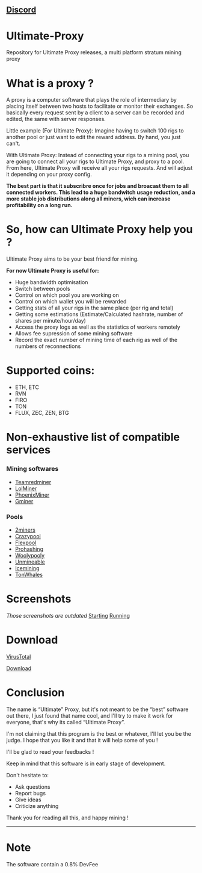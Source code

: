 ## [Discord](https://discord.gg/zWsTZXBYYq)
# Ultimate-Proxy

Repository for Ultimate Proxy releases, a multi platform stratum mining proxy

# What is a proxy ?

A proxy is a computer software that plays the role of intermediary by placing itself between two hosts to facilitate or monitor their exchanges.
So basically every request sent by a client to a server can be recorded and edited, the same with server responses.

Little example (For Ultimate Proxy):
Imagine having to switch 100 rigs to another pool or just want to edit the reward address. By hand, you just can't.

With Ultimate Proxy:
Instead of connecting your rigs to a mining pool, you are going to connect all your rigs to Ultimate Proxy, and proxy to a pool.
From here, Ultimate Proxy will receive all your rigs requests. And will adjust it depending on your proxy config. 

**The best part is that it subscribre once for jobs and broacast them to all connected workers.
This lead to a huge bandwitch usage reduction, and a more stable job distributions along all miners, wich can increase profitability on a long run.**


# So, how can Ultimate Proxy help you ?

Ultimate Proxy aims to be your best friend for mining.

**For now Ultimate Proxy is useful for:**

* Huge bandwidth optimisation
* Switch between pools
* Control on which pool you are working on
* Control on which wallet you will be rewarded
* Getting stats of all your rigs in the same place (per rig and total)
* Getting some estimations (Estimate/Calculated hashrate, number of shares per minute/hour/day)
* Access the proxy logs as well as the statistics of workers remotely
* Allows fee supression of some mining software
* Record the exact number of mining time of each rig as well of the numbers of reconnections

# Supported coins:

- ETH, ETC
- RVN
- FIRO
- TON
- FLUX, ZEC, ZEN, BTG

# Non-exhaustive list of compatible services

### Mining softwares

- [Teamredminer](https://github.com/todxx/teamredminer)
- [LolMiner](https://github.com/Lolliedieb/lolMiner-releases)
- [PhoenixMiner](https://bitcointalk.org/index.php?topic=2647654.0)
- [Gminer](https://github.com/develsoftware/GMinerRelease)

### Pools

- [2miners](https://2miners.com)
- [Crazypool](https://crazypool.org/)
- [Flexpool](https://www.flexpool.io/)
- [Prohashing](https://prohashing.com/)
- [Woolypooly](https://woolypooly.com/)
- [Unmineable](https://unmineable.com/)
- [Icemining](https:/icemining.ca)
- [TonWhales](https://tonwhales.com/)

# Screenshots

*Those screenshots are outdated*
[Starting](https://preview.redd.it/yz2znqzb39z51.png?width=978&format=png&auto=webp&s=81390a36176b471072eb40e6bcf1b5468709b712)
[Running](https://preview.redd.it/ak4fuwce39z51.png?width=723&format=png&auto=webp&s=985b5198a04ceedd93d19e1c731a62d4bd666d59)


# Download

[VirusTotal](https://www.virustotal.com/gui/file/6a76266b93d36ffb4c7980b9eb07502339d08d386e9b1ebd75250a2a0115534c)

[Download](https://github.com/romslf/Ultimate-Proxy/releases)

# Conclusion

The name is “Ultimate” Proxy, but it's not meant to be the “best” software out there, I just found that name cool, and I'll try to make it work for everyone, that's why its called “Ultimate Proxy”.

I'm not claiming that this program is the best or whatever, I'll let you be the judge.
I hope that you like it and that it will help some of you !

I'll be glad to read your feedbacks !

Keep in mind that this software is in early stage of development.

Don't hesitate to:
* Ask questions
* Report bugs
* Give ideas
* Criticize anything

Thank you for reading all this, and happy mining !

---

# Note

The software contain a 0.8% DevFee

